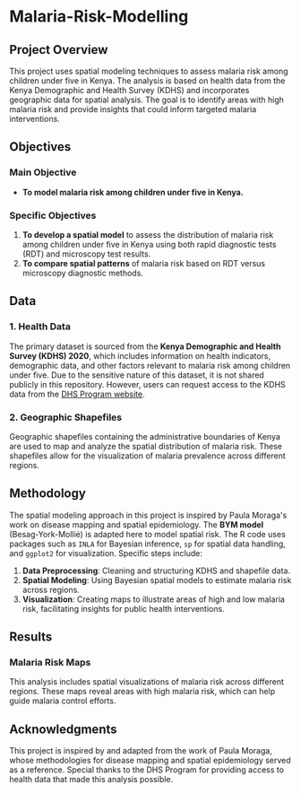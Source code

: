 # Malaria-Risk-Modelling

## Project Overview
This project uses spatial modeling techniques to assess malaria risk among children under five in Kenya. The analysis is based on health data from the Kenya Demographic and Health Survey (KDHS) and incorporates geographic data for spatial analysis. The goal is to identify areas with high malaria risk and provide insights that could inform targeted malaria interventions.

## Objectives

### Main Objective
- **To model malaria risk among children under five in Kenya.**

### Specific Objectives
1. **To develop a spatial model** to assess the distribution of malaria risk among children under five in Kenya using both rapid diagnostic tests (RDT) and microscopy test results.
2. **To compare spatial patterns** of malaria risk based on RDT versus microscopy diagnostic methods.

## Data

### 1. Health Data
The primary dataset is sourced from the **Kenya Demographic and Health Survey (KDHS) 2020**, which includes information on health indicators, demographic data, and other factors relevant to malaria risk among children under five. Due to the sensitive nature of this dataset, it is not shared publicly in this repository. However, users can request access to the KDHS data from the [DHS Program website](https://dhsprogram.com).

### 2. Geographic Shapefiles
Geographic shapefiles containing the administrative boundaries of Kenya are used to map and analyze the spatial distribution of malaria risk. These shapefiles allow for the visualization of malaria prevalence across different regions.

## Methodology

The spatial modeling approach in this project is inspired by Paula Moraga's work on disease mapping and spatial epidemiology. The **BYM model** (Besag-York-Mollié) is adapted here to model spatial risk. The R code uses packages such as `INLA` for Bayesian inference, `sp` for spatial data handling, and `ggplot2` for visualization. Specific steps include:

1. **Data Preprocessing**: Cleaning and structuring KDHS and shapefile data.
2. **Spatial Modeling**: Using Bayesian spatial models to estimate malaria risk across regions.
3. **Visualization**: Creating maps to illustrate areas of high and low malaria risk, facilitating insights for public health interventions.

## Results

### Malaria Risk Maps
This analysis includes spatial visualizations of malaria risk across different regions. These maps reveal areas with high malaria risk, which can help guide malaria control efforts.

## Acknowledgments
This project is inspired by and adapted from the work of Paula Moraga, whose methodologies for disease mapping and spatial epidemiology served as a reference. Special thanks to the DHS Program for providing access to health data that made this analysis possible.
